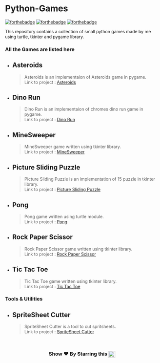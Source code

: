 # Python-Games

[![forthebadge](https://forthebadge.com/images/badges/built-with-love.svg)](https://forthebadge.com)
[![forthebadge](https://forthebadge.com/images/badges/made-with-python.svg)](https://forthebadge.com)
[![forthebadge](https://forthebadge.com/images/badges/check-it-out.svg)](https://forthebadge.com)

This repository contains a collection of small python games made by me using turtle, tkinter
and pygame library.

### All the Games are listed here

* ## Asteroids
	> Asteroids is an implementaion of Asteroids game in pygame.\
	> Link to project : [Asteroids](https://github.com/pyGuru123/Python-Games/tree/master/Asteroids)

* ## Dino Run
	> Dino Run is an implementaion of chromes dino run game in pygame.\
	> Link to project : [Dino Run](https://github.com/pyGuru123/Python-Games/tree/master/Dino)

* ## MineSweeper
	> MineSweeper game written using tkinter library.\
	> Link to project : [MineSweeper](https://github.com/pyGuru123/Python-Games/tree/master/MineSweeper)

* ## Picture Sliding Puzzle
	> Picture Sliding Puzzle is an implementation of 15 puzzle in tkinter library.\
	> Link to project : [Picture Sliding Puzzle](https://github.com/pyGuru123/Python-Games/tree/master/Picture%20Sliding%20Puzzle)

* ## Pong
	> Pong game written using turtle module.\
	> Link to project : [Pong](https://github.com/pyGuru123/Python-Games/tree/master/Pong)

* ## Rock Paper Scissor
	> Rock Paper Scissor game written using tkinter library.\
	> Link to project : [Rock Paper Scissor](https://github.com/pyGuru123/Python-Games/tree/master/Rock%20Paper%20Scissor)

* ## Tic Tac Toe
	> Tic Tac Toe game written using tkinter library.\
	> Link to project : [Tic Tac Toe](https://github.com/pyGuru123/Python-Games/tree/master/Tic%20Tac%20Toe)

### Tools & Utilities

* ## SpriteSheet Cutter
	> SpriteSheet Cutter is a tool to cut spritsheets.\
	> Link to project : [SpriteSheet Cutter](https://github.com/pyGuru123/Python-Games/tree/master/SpriteSheet%20Cutter)


<br/>
<h3 align="center"> Show ❤️ By Starring this <img align='center'  height="22" src="https://img.shields.io/badge/Repo!%F0%9F%98%8A-purple.svg?&style=for-the-badge&logoColor=green" /></h3>
